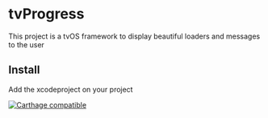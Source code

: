 tvProgress
===================

This project is a tvOS framework to display beautiful loaders and messages to the user

Install
-------------

Add the xcodeproject on your project

[![Carthage compatible](https://img.shields.io/badge/Carthage-compatible-4BC51D.svg?style=flat)](https://github.com/Carthage/Carthage)